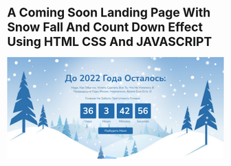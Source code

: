 # A Coming Soon Landing Page With Snow Fall And Count Down Effect Using HTML CSS And JAVASCRIPT

![screen](screen.png)​